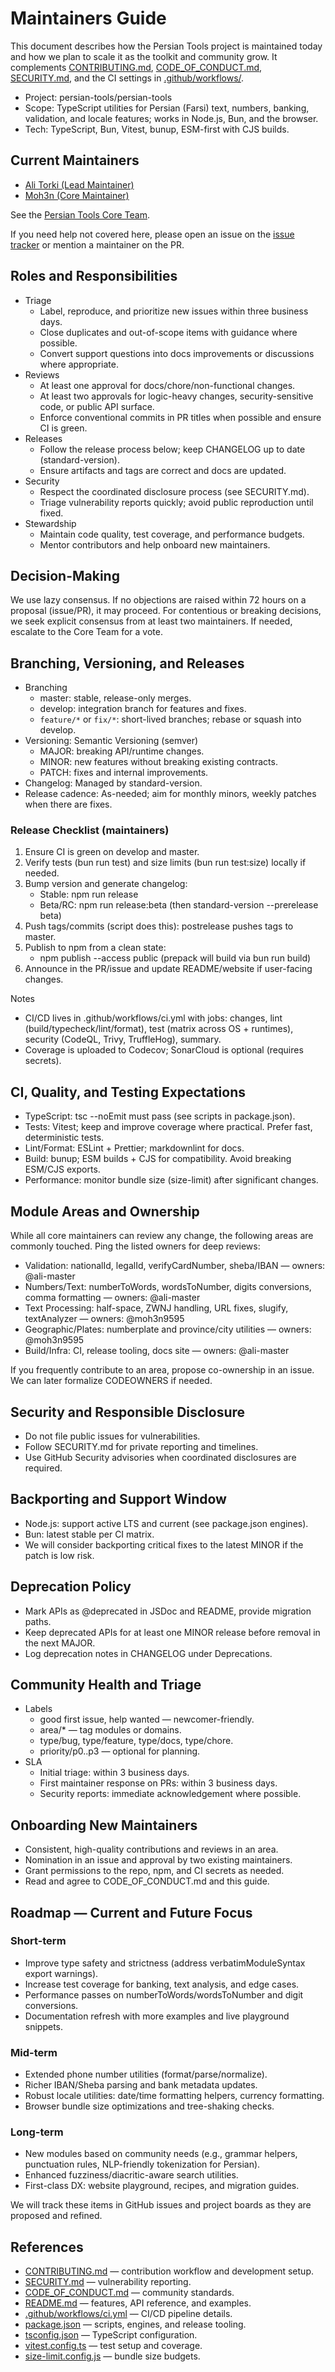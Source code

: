 # Maintainers Guide

This document describes how the Persian Tools project is maintained today and how we plan to scale it as the toolkit and community grow. It complements [CONTRIBUTING.md](CONTRIBUTING.md), [CODE_OF_CONDUCT.md](CODE_OF_CONDUCT.md), [SECURITY.md](SECURITY.md), and the CI settings in [.github/workflows/](.github/workflows/).

- Project: persian-tools/persian-tools
- Scope: TypeScript utilities for Persian (Farsi) text, numbers, banking, validation, and locale features; works in Node.js, Bun, and the browser.
- Tech: TypeScript, Bun, Vitest, bunup, ESM-first with CJS builds.

## Current Maintainers

- [Ali Torki (Lead Maintainer)](https://github.com/ali-master)
- [Moh3n (Core Maintainer)](https://github.com/moh3n9595)

See the [Persian Tools Core Team](https://github.com/orgs/persian-tools/teams/core/members).

If you need help not covered here, please open an issue on the [issue tracker](https://github.com/persian-tools/persian-tools/issues) or mention a maintainer on the PR.

## Roles and Responsibilities

- Triage
  - Label, reproduce, and prioritize new issues within three business days.
  - Close duplicates and out-of-scope items with guidance where possible.
  - Convert support questions into docs improvements or discussions where appropriate.
- Reviews
  - At least one approval for docs/chore/non-functional changes.
  - At least two approvals for logic-heavy changes, security-sensitive code, or public API surface.
  - Enforce conventional commits in PR titles when possible and ensure CI is green.
- Releases
  - Follow the release process below; keep CHANGELOG up to date (standard-version).
  - Ensure artifacts and tags are correct and docs are updated.
- Security
  - Respect the coordinated disclosure process (see SECURITY.md).
  - Triage vulnerability reports quickly; avoid public reproduction until fixed.
- Stewardship
  - Maintain code quality, test coverage, and performance budgets.
  - Mentor contributors and help onboard new maintainers.

## Decision-Making

We use lazy consensus. If no objections are raised within 72 hours on a proposal (issue/PR), it may proceed. For contentious or breaking decisions, we seek explicit consensus from at least two maintainers. If needed, escalate to the Core Team for a vote.

## Branching, Versioning, and Releases

- Branching
  - master: stable, release-only merges.
  - develop: integration branch for features and fixes.
  - `feature/*` or `fix/*`: short-lived branches; rebase or squash into develop.
- Versioning: Semantic Versioning (semver)
  - MAJOR: breaking API/runtime changes.
  - MINOR: new features without breaking existing contracts.
  - PATCH: fixes and internal improvements.
- Changelog: Managed by standard-version.
- Release cadence: As-needed; aim for monthly minors, weekly patches when there are fixes.

### Release Checklist (maintainers)

1. Ensure CI is green on develop and master.
2. Verify tests (bun run test) and size limits (bun run test:size) locally if needed.
3. Bump version and generate changelog:
   - Stable: npm run release
   - Beta/RC: npm run release:beta (then standard-version --prerelease beta)
4. Push tags/commits (script does this): postrelease pushes tags to master.
5. Publish to npm from a clean state:
   - npm publish --access public (prepack will build via bun run build)
6. Announce in the PR/issue and update README/website if user-facing changes.

Notes

- CI/CD lives in .github/workflows/ci.yml with jobs: changes, lint (build/typecheck/lint/format), test (matrix across OS + runtimes), security (CodeQL, Trivy, TruffleHog), summary.
- Coverage is uploaded to Codecov; SonarCloud is optional (requires secrets).

## CI, Quality, and Testing Expectations

- TypeScript: tsc --noEmit must pass (see scripts in package.json).
- Tests: Vitest; keep and improve coverage where practical. Prefer fast, deterministic tests.
- Lint/Format: ESLint + Prettier; markdownlint for docs.
- Build: bunup; ESM builds + CJS for compatibility. Avoid breaking ESM/CJS exports.
- Performance: monitor bundle size (size-limit) after significant changes.

## Module Areas and Ownership

While all core maintainers can review any change, the following areas are commonly touched. Ping the listed owners for deep reviews:

- Validation: nationalId, legalId, verifyCardNumber, sheba/IBAN — owners: @ali-master
- Numbers/Text: numberToWords, wordsToNumber, digits conversions, comma formatting — owners: @ali-master
- Text Processing: half-space, ZWNJ handling, URL fixes, slugify, textAnalyzer — owners: @moh3n9595
- Geographic/Plates: numberplate and province/city utilities — owners: @moh3n9595
- Build/Infra: CI, release tooling, docs site — owners: @ali-master

If you frequently contribute to an area, propose co-ownership in an issue. We can later formalize CODEOWNERS if needed.

## Security and Responsible Disclosure

- Do not file public issues for vulnerabilities.
- Follow SECURITY.md for private reporting and timelines.
- Use GitHub Security advisories when coordinated disclosures are required.

## Backporting and Support Window

- Node.js: support active LTS and current (see package.json engines).
- Bun: latest stable per CI matrix.
- We will consider backporting critical fixes to the latest MINOR if the patch is low risk.

## Deprecation Policy

- Mark APIs as @deprecated in JSDoc and README, provide migration paths.
- Keep deprecated APIs for at least one MINOR release before removal in the next MAJOR.
- Log deprecation notes in CHANGELOG under Deprecations.

## Community Health and Triage

- Labels
  - good first issue, help wanted — newcomer-friendly.
  - area/* — tag modules or domains.
  - type/bug, type/feature, type/docs, type/chore.
  - priority/p0..p3 — optional for planning.
- SLA
  - Initial triage: within 3 business days.
  - First maintainer response on PRs: within 3 business days.
  - Security reports: immediate acknowledgement where possible.

## Onboarding New Maintainers

- Consistent, high-quality contributions and reviews in an area.
- Nomination in an issue and approval by two existing maintainers.
- Grant permissions to the repo, npm, and CI secrets as needed.
- Read and agree to CODE_OF_CONDUCT.md and this guide.

## Roadmap — Current and Future Focus

### Short-term

- Improve type safety and strictness (address verbatimModuleSyntax export warnings).
- Increase test coverage for banking, text analysis, and edge cases.
- Performance passes on numberToWords/wordsToNumber and digit conversions.
- Documentation refresh with more examples and live playground snippets.

### Mid-term

- Extended phone number utilities (format/parse/normalize).
- Richer IBAN/Sheba parsing and bank metadata updates.
- Robust locale utilities: date/time formatting helpers, currency formatting.
- Browser bundle size optimizations and tree-shaking checks.

### Long-term

- New modules based on community needs (e.g., grammar helpers, punctuation rules, NLP-friendly tokenization for Persian).
- Enhanced fuzziness/diacritic-aware search utilities.
- First-class DX: website playground, recipes, and migration guides.

We will track these items in GitHub issues and project boards as they are proposed and refined.

## References

- [CONTRIBUTING.md](CONTRIBUTING.md) — contribution workflow and development setup.
- [SECURITY.md](SECURITY.md) — vulnerability reporting.
- [CODE_OF_CONDUCT.md](CODE_OF_CONDUCT.md) — community standards.
- [README.md](README.md) — features, API reference, and examples.
- [.github/workflows/ci.yml](.github/workflows/ci.yml) — CI/CD pipeline details.
- [package.json](package.json) — scripts, engines, and release tooling.
- [tsconfig.json](tsconfig.json) — TypeScript configuration.
- [vitest.config.ts](vitest.config.ts) — test setup and coverage.
- [size-limit.config.js](size-limit.config.js) — bundle size budgets.